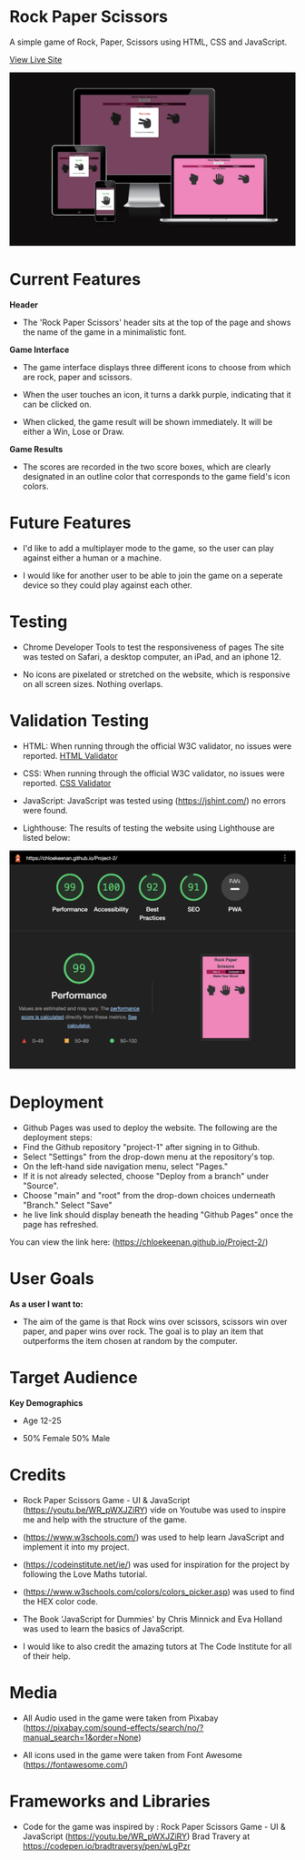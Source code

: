 
# Rock Paper Scissors 

A simple game of Rock, Paper, Scissors using HTML, CSS and JavaScript.

[View Live Site]( https://chloekeenan.github.io/Project-2/)

   ![AMIRESPONSIVE](assets/images/responsive.png)


# Current Features
**Header**
- The 'Rock Paper Scissors' header sits at the top of the page and shows the name of the game in a minimalistic font.
 
**Game Interface**
- The game interface displays three different icons to choose from which are rock, paper and scissors.

- When the user touches an icon, it turns a darkk purple, indicating that it can be clicked on. 

- When clicked, the game result will be shown immediately. It will be either a Win, Lose or Draw.

**Game Results**
- The scores are recorded in the two score boxes, which are clearly designated in an outline color that corresponds to the game field's icon colors.


# Future Features

- I'd like to add a multiplayer mode to the game, so the user can play against either a human or a machine. 

- I would like for another user to be able to join the game on a seperate device so they could play against each other.


# Testing 

- Chrome Developer Tools to test the responsiveness of pages The site was tested on Safari, a desktop computer, an iPad, and an iphone 12.

- No icons are pixelated or stretched on the website, which is responsive on all screen sizes. Nothing overlaps.



# Validation Testing

- HTML: When running through the official W3C validator, no issues were reported.
[HTML Validator](https://validator.w3.org/nu/#textarea)


- CSS: When running through the official W3C validator, no issues were reported. 
[CSS Validator](https://jigsaw.w3.org/css-validator/validator?uri=https%3A%2F%2Fchloekeenan.github.io%2FProject-2%2F&profile=css3svg&usermedium=all&warning=1&vextwarning=&lang=en)

- JavaScript: JavaScript was tested using (https://jshint.com/) no errors were found.

- Lighthouse: The results of testing the website using Lighthouse are listed below:

 ![Lighthouse Results](assets/images/Lighthouse%20.png)



# Deployment 

- Github Pages was used to deploy the website. The following are the deployment steps:
- Find the Github repository "project-1" after signing in to Github.
- Select "Settings" from the drop-down menu at the repository's top.
- On the left-hand side navigation menu, select "Pages."
- If it is not already selected, choose "Deploy from a branch" under "Source".
- Choose "main" and "root" from the drop-down choices underneath "Branch."
Select "Save"
- he live link should display beneath the heading "Github Pages" once the page has refreshed.

You can view the link here: (https://chloekeenan.github.io/Project-2/)

# User Goals 
**As a user I want to:**
- The aim of the game is that Rock wins over scissors, scissors win over paper, and paper wins over rock. The goal is to play an item that outperforms the item chosen at random by the computer.


# Target Audience 
**Key Demographics**

- Age 12-25 

- 50% Female 50% Male 


# Credits 

- Rock Paper Scissors Game - UI & JavaScript (https://youtu.be/WR_pWXJZiRY) vide on Youtube was used to inspire me and help with the structure of the game.  

- (https://www.w3schools.com/) was used to help learn JavaScript and implement it into my project. 

- (https://codeinstitute.net/ie/) was used for inspiration for the project by following the Love Maths tutorial. 

- (https://www.w3schools.com/colors/colors_picker.asp) was used to find the HEX color code.

- The Book 'JavaScript for Dummies' by Chris Minnick and Eva Holland was used to learn the basics of JavaScript. 

- I would like to also credit the amazing tutors at The Code Institute for all of their help. 

# Media

- All Audio used in the game were taken from Pixabay (https://pixabay.com/sound-effects/search/no/?manual_search=1&order=None)

- All icons used in the game were taken from Font Awesome (https://fontawesome.com/)

# Frameworks and Libraries
 
- Code for the game was inspired by : Rock Paper Scissors Game - UI & JavaScript (https://youtu.be/WR_pWXJZiRY) Brad Travery at https://codepen.io/bradtraversy/pen/wLgPzr

